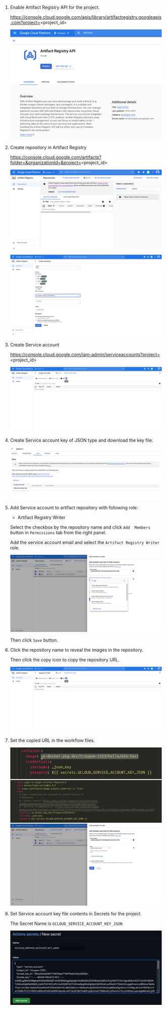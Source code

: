 1. Enable Artifact Registry API for the project.

    https://console.cloud.google.com/apis/library/artifactregistry.googleapis.com?project=<project_id>

    ![Enable Artifact Registry API](./assets/enable-artifact-registry-api.png)

2. Create repository in Artifact Registry

    https://console.cloud.google.com/artifacts?folder=&organizationId=&project=<project_id>

    ![View Artifact Registry](./assets/view-artifact-registry.png)

    ![Create Artifact Repository](./assets/create-repository.png)


3. Create Service account

    https://console.cloud.google.com/iam-admin/serviceaccounts?project=<project_id>

    ![Create Service Account](./assets/create-service-account.png)

4. Create Service account key of JSON type and download the key file.

    ![Create Key for Service Account](./assets/create-key-for-service-account.png)


5. Add Service account to artifact repository with following role:

    - Artifact Registry Writer
    
    Select the checkbox by the repository name and click `Add  Members` button in `Permissions` tab from the right panel.

    Add the service account email and select the `Artifact Registry Writer` role.
    
    ![Add Service Account Member](./assets/add-service-account-member-in-repository.png)

    Then click `Save` button.

6. Click the repository name to reveal the images in the repository. 

    Then click the copy icon to copy the repository URL.

    ![Copy repository URL](./assets/copy-repository-url.png)


7. Set the copied URL in the workflow files.

    ![Set repository URL](./assets/set-repository-url-workflow-container.png)
    ![Set repository URL](./assets/set-repository-url-workflow-registry-1.png)
    ![Set repository URL](./assets/set-repository-url-workflow-registry-2.png)


8. Set Service account key file contents in Secrets for the project.

    The Secret Name is `GCLOUD_SERVICE_ACCOUNT_KEY_JSON`

    ![Set secret GCLOUD_SERVICE_ACCOUNT_KEY_JSON](./assets/set-secret-gcloud-service-account-key.png)

